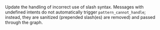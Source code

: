 Update the handling of incorrect use of slash syntax. Messages with undefined intents do not automatically trigger
`pattern_cannot_handle`; instead, they are sanitized (prepended slash(es) are removed) and passed through the graph.